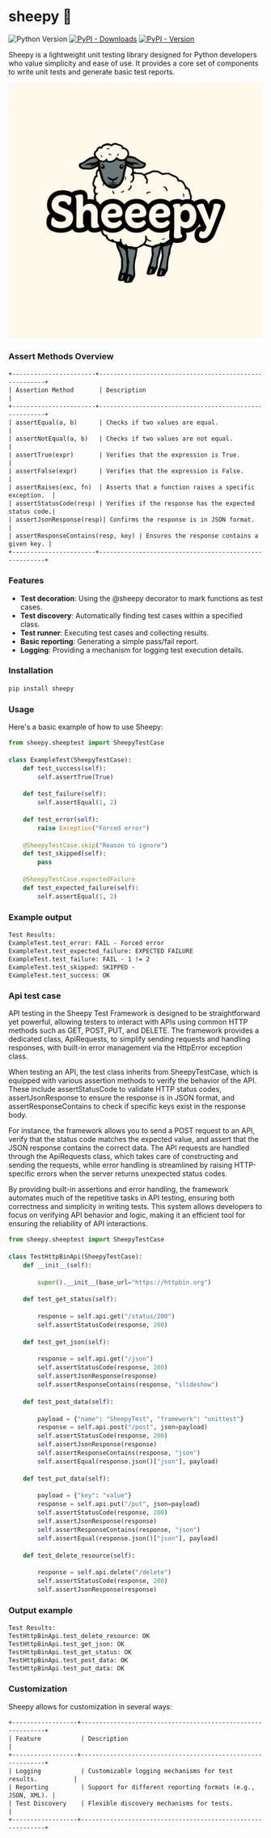 # sheepy 🐑 

![Python Version](https://img.shields.io/badge/python-v3.8%7C3.9%7C3.10%7C3.11%7C3.12-blue)
[![PyPI - Downloads](https://img.shields.io/pypi/dm/sheepy?color=blue)](https://pypi.org/project/sheepy/)
[![PyPI - Version](https://img.shields.io/pypi/v/sheepy?color=blue)](https://pypi.org/project/sheepy/)


Sheepy is a lightweight unit testing library designed for Python developers who value simplicity and ease of use. It provides a core set of components to write unit tests and generate basic test reports.

![Logo](./img/logo.png)


### Assert Methods Overview

```
+-----------------------+-------------------------------------------------------+
| Assertion Method       | Description                                           |
+-----------------------+-------------------------------------------------------+
| assertEqual(a, b)      | Checks if two values are equal.                       |
| assertNotEqual(a, b)   | Checks if two values are not equal.                   |
| assertTrue(expr)       | Verifies that the expression is True.                 |
| assertFalse(expr)      | Verifies that the expression is False.                |
| assertRaises(exc, fn)  | Asserts that a function raises a specific exception.  |
| assertStatusCode(resp) | Verifies if the response has the expected status code.|
| assertJsonResponse(resp)| Confirms the response is in JSON format.             |
| assertResponseContains(resp, key) | Ensures the response contains a given key. |
+-----------------------+-------------------------------------------------------+
```

### Features

* **Test decoration**: Using the @sheepy decorator to mark functions as test cases.
* **Test discovery**: Automatically finding test cases within a specified class.
* **Test runner**: Executing test cases and collecting results.
* **Basic reporting**: Generating a simple pass/fail report.
* **Logging**: Providing a mechanism for logging test execution details.

### Installation

``` bash
pip install sheepy
```

### Usage

Here's a basic example of how to use Sheepy:

``` Python
from sheepy.sheeptest import SheepyTestCase

class ExampleTest(SheepyTestCase):
    def test_success(self):
        self.assertTrue(True)

    def test_failure(self):
        self.assertEqual(1, 2)

    def test_error(self):
        raise Exception("Forced error")

    @SheepyTestCase.skip("Reason to ignore")
    def test_skipped(self):
        pass

    @SheepyTestCase.expectedFailure
    def test_expected_failure(self):
        self.assertEqual(1, 2)

```

### Example output

```
Test Results:
ExampleTest.test_error: FAIL - Forced error
ExampleTest.test_expected_failure: EXPECTED FAILURE
ExampleTest.test_failure: FAIL - 1 != 2
ExampleTest.test_skipped: SKIPPED -
ExampleTest.test_success: OK
```

### Api test case

API testing in the Sheepy Test Framework is designed to be straightforward yet powerful, allowing testers to interact with APIs using common HTTP methods such as GET, POST, PUT, and DELETE. The framework provides a dedicated class, ApiRequests, to simplify sending requests and handling responses, with built-in error management via the HttpError exception class.

When testing an API, the test class inherits from SheepyTestCase, which is equipped with various assertion methods to verify the behavior of the API. These include assertStatusCode to validate HTTP status codes, assertJsonResponse to ensure the response is in JSON format, and assertResponseContains to check if specific keys exist in the response body.

For instance, the framework allows you to send a POST request to an API, verify that the status code matches the expected value, and assert that the JSON response contains the correct data. The API requests are handled through the ApiRequests class, which takes care of constructing and sending the requests, while error handling is streamlined by raising HTTP-specific errors when the server returns unexpected status codes.

By providing built-in assertions and error handling, the framework automates much of the repetitive tasks in API testing, ensuring both correctness and simplicity in writing tests. This system allows developers to focus on verifying API behavior and logic, making it an efficient tool for ensuring the reliability of API interactions.

``` Python
from sheepy.sheeptest import SheepyTestCase  

class TestHttpBinApi(SheepyTestCase):
    def __init__(self):
        
        super().__init__(base_url="https://httpbin.org")

    def test_get_status(self):
        
        response = self.api.get("/status/200")
        self.assertStatusCode(response, 200)  

    def test_get_json(self):
        
        response = self.api.get("/json")
        self.assertStatusCode(response, 200)  
        self.assertJsonResponse(response)  
        self.assertResponseContains(response, "slideshow")  

    def test_post_data(self):
        
        payload = {"name": "SheepyTest", "framework": "unittest"}
        response = self.api.post("/post", json=payload)
        self.assertStatusCode(response, 200)  
        self.assertJsonResponse(response)  
        self.assertResponseContains(response, "json") 
        self.assertEqual(response.json()["json"], payload)  

    def test_put_data(self):
        
        payload = {"key": "value"}
        response = self.api.put("/put", json=payload)
        self.assertStatusCode(response, 200)  
        self.assertJsonResponse(response)  
        self.assertResponseContains(response, "json")  
        self.assertEqual(response.json()["json"], payload)  

    def test_delete_resource(self):
        
        response = self.api.delete("/delete")
        self.assertStatusCode(response, 200)  
        self.assertJsonResponse(response)  
```

### Output example

```
Test Results:
TestHttpBinApi.test_delete_resource: OK
TestHttpBinApi.test_get_json: OK
TestHttpBinApi.test_get_status: OK
TestHttpBinApi.test_post_data: OK
TestHttpBinApi.test_put_data: OK
```

### Customization

Sheepy allows for customization in several ways:

```
+------------------+------------------------------------------------------------+
| Feature           | Description                                                |
+------------------+------------------------------------------------------------+
| Logging           | Customizable logging mechanisms for test results.          |
| Reporting         | Support for different reporting formats (e.g., JSON, XML). |
| Test Discovery    | Flexible discovery mechanisms for tests.                   |
+------------------+------------------------------------------------------------+
```
